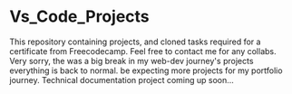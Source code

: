 # Vs_Code_Projects

This repository containing projects, and cloned tasks required for a certificate from Freecodecamp.
Feel free to contact me for any collabs.
Very sorry, the was a big break in my  web-dev journey's projects everything is back to normal. be expecting more projects for my portfolio journey.
Technical documentation project coming up soon...
